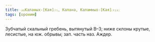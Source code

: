 ```yaml
---
title: ⒜Каланых-[Кая]⒯, Калана, Каламных-[Кая]⒯⒵
tags: [ороним]
---
```


Зубчатый скальный гребень, вытянутый В–З; ниже склоны крутые, лесистые, на юж.
обрывы; зап. часть наз. Аждер.
